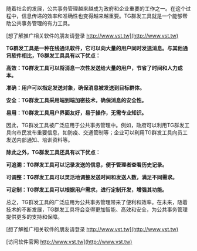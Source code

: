 随着社会的发展，公共事务管理越来越成为政府和企业重要的工作之一。在这个过程中，信息传递的效率和准确性也变得越来越重要。TG群发工具就是一个能够帮助公共事务管理的有力工具。

[想了解推广相关软件的朋友请登录 http://www.vst.tw](http://www.vst.tw)

**TG群发工具是一种在线通讯软件，它可以向大量的用户同时发送消息。与其他通讯软件相比，TG群发工具具有以下优点：**

**高效：TG群发工具可以将消息一次性发送给大量的用户，节省了时间和人力成本。**

**准确：用户可以指定发送对象，确保消息被发送到目标群体。**

**安全：TG群发工具采用端到端加密技术，确保消息的安全性。**

**易用：TG群发工具用户界面友好，易于操作，无需专业知识。**

因此，TG群发工具被广泛应用于公共事务管理中。例如，政府可以利用TG群发工具向市民发布重要信息，如防疫、交通管制等；企业可以利用TG群发工具向员工发送内部通知、培训资料等。

**除此之外，TG群发工具还具有以下优点：**

**可追溯：TG群发工具可以记录发送的信息，便于管理者查看历史记录。**

**可调整：TG群发工具可以灵活地调整发送时间和发送人数，满足不同需求。**

**可定制：TG群发工具可以根据用户需求，进行定制开发，增强其功能。**

总之，TG群发工具的广泛应用为公共事务管理带来了便利和效率。在未来，随着技术的不断发展，TG群发工具将会变得更加智能、高效和安全，为公共事务管理提供更多的支持和保障。

[想了解推广相关软件的朋友请登录 http://www.vst.tw](http://www.vst.tw)


[访问软件官网 http://www.vst.tw](http://www.vst.tw)
